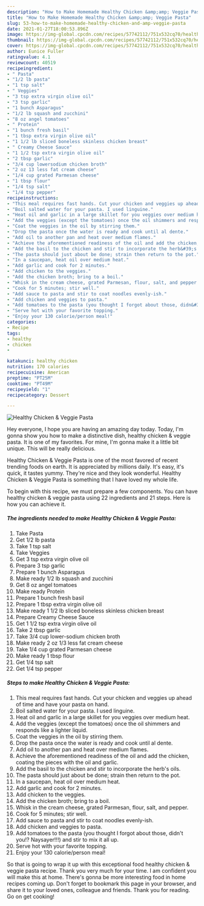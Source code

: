```yaml
---
description: "How to Make Homemade Healthy Chicken &amp;amp; Veggie Pasta"
title: "How to Make Homemade Healthy Chicken &amp;amp; Veggie Pasta"
slug: 53-how-to-make-homemade-healthy-chicken-and-amp-veggie-pasta
date: 2021-01-27T18:00:53.896Z
image: https://img-global.cpcdn.com/recipes/57742112/751x532cq70/healthy-chicken-veggie-pasta-recipe-main-photo.jpg
thumbnail: https://img-global.cpcdn.com/recipes/57742112/751x532cq70/healthy-chicken-veggie-pasta-recipe-main-photo.jpg
cover: https://img-global.cpcdn.com/recipes/57742112/751x532cq70/healthy-chicken-veggie-pasta-recipe-main-photo.jpg
author: Eunice Fuller
ratingvalue: 4.1
reviewcount: 40519
recipeingredient:
- " Pasta"
- "1/2 lb pasta"
- "1 tsp salt"
- " Veggies"
- "3 tsp extra virgin olive oil"
- "3 tsp garlic"
- "1 bunch Asparagus"
- "1/2 lb squash and zucchini"
- "8 oz angel tomatoes"
- " Protein"
- "1 bunch fresh basil"
- "1 tbsp extra virgin olive oil"
- "1 1/2 lb sliced boneless skinless chicken breast"
- " Creamy Cheese Sauce"
- "1 1/2 tsp extra virgin olive oil"
- "2 tbsp garlic"
- "3/4 cup lowersodium chicken broth"
- "2 oz 13 less fat cream cheese"
- "1/4 cup grated Parmesan cheese"
- "1 tbsp flour"
- "1/4 tsp salt"
- "1/4 tsp pepper"
recipeinstructions:
- "This meal requires fast hands. Cut your chicken and veggies up ahead of time and have your pasta on hand."
- "Boil salted water for your pasta. I used linguine."
- "Heat oil and garlic in a large skillet for you veggies over medium heat."
- "Add the veggies (except the tomatoes) once the oil shimmers and responds like a lighter liquid."
- "Coat the veggies in the oil by stirring them."
- "Drop the pasta once the water is ready and cook until al dente."
- "Add oil to another pan and heat over medium flames."
- "Achieve the aforementioned readiness of the oil and add the chicken, coating the pieces with the oil and garlic."
- "Add the basil to the chicken and stir to incorporate the herb&#39;s oils."
- "The pasta should just about be done; strain then return to the pot."
- "In a saucepan, heat oil over medium heat."
- "Add garlic and cook for 2 minutes."
- "Add chicken to the veggies."
- "Add the chicken broth; bring to a boil."
- "Whisk in the cream cheese, grated Parmesan, flour, salt, and pepper."
- "Cook for 5 minutes; stir well."
- "Add sauce to pasta and stir to coat noodles evenly-ish."
- "Add chicken and veggies to pasta."
- "Add tomatoes to the pasta (you thought I forgot about those, didn&#39;t you!? Naysayer!!!) and stir to mix it all up."
- "Serve hot with your favorite topping."
- "Enjoy your 130 calorie/person meal!"
categories:
- Recipe
tags:
- healthy
- chicken
- 

katakunci: healthy chicken  
nutrition: 170 calories
recipecuisine: American
preptime: "PT25M"
cooktime: "PT49M"
recipeyield: "1"
recipecategory: Dessert

---
```



![Healthy Chicken &amp; Veggie Pasta](https://img-global.cpcdn.com/recipes/57742112/751x532cq70/healthy-chicken-veggie-pasta-recipe-main-photo.jpg)

Hey everyone, I hope you are having an amazing day today. Today, I'm gonna show you how to make a distinctive dish, healthy chicken &amp; veggie pasta. It is one of my favorites. For mine, I'm gonna make it a little bit unique. This will be really delicious.

Healthy Chicken &amp; Veggie Pasta is one of the most favored of recent trending foods on earth. It is appreciated by millions daily. It's easy, it's quick, it tastes yummy. They're nice and they look wonderful. Healthy Chicken &amp; Veggie Pasta is something that I have loved my whole life.




To begin with this recipe, we must prepare a few components. You can have healthy chicken &amp; veggie pasta using 22 ingredients and 21 steps. Here is how you can achieve it.

<!--inarticleads1-->

##### The ingredients needed to make Healthy Chicken &amp; Veggie Pasta:

1. Take  Pasta
1. Get 1/2 lb pasta
1. Take 1 tsp salt
1. Take  Veggies
1. Get 3 tsp extra virgin olive oil
1. Prepare 3 tsp garlic
1. Prepare 1 bunch Asparagus
1. Make ready 1/2 lb squash and zucchini
1. Get 8 oz angel tomatoes
1. Make ready  Protein
1. Prepare 1 bunch fresh basil
1. Prepare 1 tbsp extra virgin olive oil
1. Make ready 1 1/2 lb sliced boneless skinless chicken breast
1. Prepare  Creamy Cheese Sauce
1. Get 1 1/2 tsp extra virgin olive oil
1. Take 2 tbsp garlic
1. Take 3/4 cup lower-sodium chicken broth
1. Make ready 2 oz 1/3 less fat cream cheese
1. Take 1/4 cup grated Parmesan cheese
1. Make ready 1 tbsp flour
1. Get 1/4 tsp salt
1. Get 1/4 tsp pepper




<!--inarticleads2-->

##### Steps to make Healthy Chicken &amp; Veggie Pasta:

1. This meal requires fast hands. Cut your chicken and veggies up ahead of time and have your pasta on hand.
1. Boil salted water for your pasta. I used linguine.
1. Heat oil and garlic in a large skillet for you veggies over medium heat.
1. Add the veggies (except the tomatoes) once the oil shimmers and responds like a lighter liquid.
1. Coat the veggies in the oil by stirring them.
1. Drop the pasta once the water is ready and cook until al dente.
1. Add oil to another pan and heat over medium flames.
1. Achieve the aforementioned readiness of the oil and add the chicken, coating the pieces with the oil and garlic.
1. Add the basil to the chicken and stir to incorporate the herb&#39;s oils.
1. The pasta should just about be done; strain then return to the pot.
1. In a saucepan, heat oil over medium heat.
1. Add garlic and cook for 2 minutes.
1. Add chicken to the veggies.
1. Add the chicken broth; bring to a boil.
1. Whisk in the cream cheese, grated Parmesan, flour, salt, and pepper.
1. Cook for 5 minutes; stir well.
1. Add sauce to pasta and stir to coat noodles evenly-ish.
1. Add chicken and veggies to pasta.
1. Add tomatoes to the pasta (you thought I forgot about those, didn&#39;t you!? Naysayer!!!) and stir to mix it all up.
1. Serve hot with your favorite topping.
1. Enjoy your 130 calorie/person meal!




So that is going to wrap it up with this exceptional food healthy chicken &amp; veggie pasta recipe. Thank you very much for your time. I am confident you will make this at home. There's gonna be more interesting food in home recipes coming up. Don't forget to bookmark this page in your browser, and share it to your loved ones, colleague and friends. Thank you for reading. Go on get cooking!
